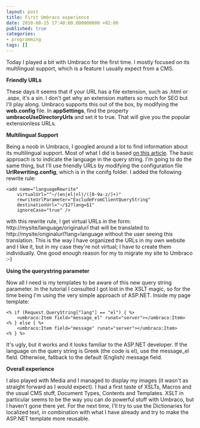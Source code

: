 ```yaml
---
layout: post
title: First Umbraco experience
date: 2010-08-15 17:40:00.000000000 +02:00
published: true
categories:
- programming
tags: []
---
```


Today I played a bit with Umbraco for the first time. I mostly focused on its multilingual support, which is a feature I usually expect from a CMS.

<strong>Friendly URLs</strong>

These days it seems that if your URL has a file extension, such as .html or .aspx, it's a sin. I don't get why an extension matters so much for SEO but I'll play along. Umbraco supports this out of the box, by modifying the <strong>web.config</strong> file. In <strong>appSettings</strong>, find the property <strong>umbracoUseDirectoryUrls</strong> and set it to true. That will give you the popular extensionless URLs.

<strong>Multilingual Support</strong>

Being a noob in Umbraco, I googled around a lot to find information about its multilingual support. Most of what I did is based <a href="http://umbraco.org/documentation/books/multilingual-11-sites" target="_blank">on this article</a>. The basic approach is to indicate the language in the query string. I'm going to do the same thing, but I'll use friendly URLs by modifying the configuration file <strong>UrlRewriting.config</strong>, which is in the conifg folder. I added the following rewrite rule:

```
<add name="languageRewrite"
    virtualUrl="^~/(en|el|nl)/([0-9a-z/]+)"
    rewriteUrlParameter="ExcludeFromClientQueryString"
    destinationUrl="~/$2?lang=$1"
    ignoreCase="true" />
```

with this rewrite rule, I get virtual URLs in the form: http://mysite/language/originalurl that will be translated to http://mysite/originalurl?lang=language without the user seeing this translation. This is the way I have organized the URLs in my own website and I like it, but in my case they're not virtual; I have to create them individually. One good enough reason for my to migrate my site to Umbraco :-)

<strong>Using the querystring parameter</strong>

Now all I need is my templates to be aware of this new query string parameter. In the tutorial I consulted I got lost in the XSLT magic, so for the time being I'm using the very simple approach of ASP.NET. Inside my page template:

```
<% if (Request.QueryString["lang"] == "el") { %>
    <umbraco:Item field="message_el" runat="server"></umbraco:Item>
<% } else { %>
    <umbraco:Item field="message" runat="server"></umbraco:Item>
<% } %>
```

It's ugly, but it works and it looks familiar to the ASP.NET developer. If the language on the query string is Greek (the code is el), use the message_el field. Otherwise, fallback to the default (English) message field.

<strong>Overall experience</strong>

I also played with Media and I managed to display my images (it wasn't as straight forward as I would expect). I had a first taste of XSLTs, Macros and the usual CMS stuff, Document Types, Contents and Templates. XSLT in particular seems to be the way you can do powerful stuff with Umbraco, but I haven't gone there yet. For the next time, I'll try to use the Dictionaries for localized text, in combination with what I have already and try to make the ASP.NET template more reusable.
